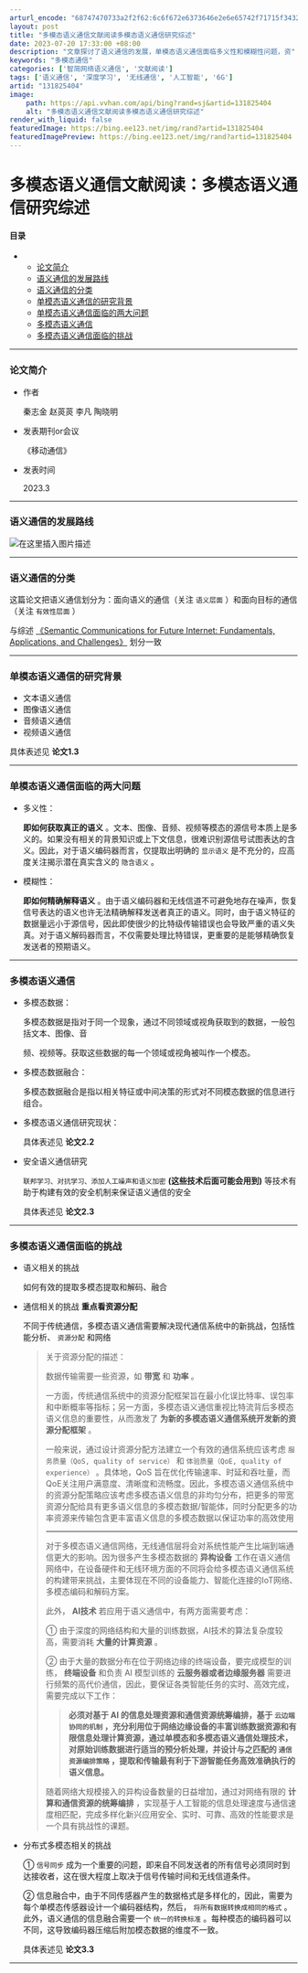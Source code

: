 ```yaml
---
arturl_encode: "68747470733a2f2f62:6c6f672e6373646e2e6e65742f71715f34323938303930382f:61727469636c652f64657461696c732f313331383235343034"
layout: post
title: "多模态语义通信文献阅读多模态语义通信研究综述"
date: 2023-07-20 17:33:00 +08:00
description: "文章探讨了语义通信的发展，单模态语义通信面临多义性和模糊性问题，资"
keywords: "多模态通信"
categories: ['智简网络语义通信', '文献阅读']
tags: ['语义通信', '深度学习', '无线通信', '人工智能', '6G']
artid: "131825404"
image:
    path: https://api.vvhan.com/api/bing?rand=sj&artid=131825404
    alt: "多模态语义通信文献阅读多模态语义通信研究综述"
render_with_liquid: false
featuredImage: https://bing.ee123.net/img/rand?artid=131825404
featuredImagePreview: https://bing.ee123.net/img/rand?artid=131825404
---
```


# 多模态语义通信文献阅读：多模态语义通信研究综述

#### 目录

* + [论文简介](#_2)
  + [语义通信的发展路线](#_10)
  + [语义通信的分类](#_14)
  + [单模态语义通信的研究背景](#_18)
  + [单模态语义通信面临的两大问题](#_27)
  + [多模态语义通信](#_35)
  + [多模态语义通信面临的挑战](#_50)

---

### 论文简介

* 作者
    
  秦志金 赵菼菼 李凡 陶晓明
* 发表期刊or会议
    
  《移动通信》
* 发表时间
    
  2023.3

---

### 语义通信的发展路线

![在这里插入图片描述](https://i-blog.csdnimg.cn/blog_migrate/c420f77470566ed69d34e97f16a8c536.png)

---

### 语义通信的分类

这篇论文把语义通信划分为：面向语义的通信（关注
`语义层面`
）和面向目标的通信（关注
`有效性层面`
）
  
与综述
[《Semantic Communications for Future Internet: Fundamentals, Applications, and Challenges》](https://blog.csdn.net/qq_42980908/article/details/130983245)
划分一致

---

### 单模态语义通信的研究背景

* 文本语义通信
* 图像语义通信
* 音频语义通信
* 视频语义通信

具体表述见
**论文1.3**

---

### 单模态语义通信面临的两大问题

* 多义性：
    
  **即如何获取真正的语义**
  。文本、图像、音频、视频等模态的源信号本质上是多义的。如果没有相关的背景知识或上下文信息，很难识别源信号试图表达的含义。因此，对于语义编码器而言，仅提取出明确的
  `显示语义`
  是不充分的，应高度关注揭示潜在真实含义的
  `隐含语义`
  。
* 模糊性：
    
  **即如何精确解释语义**
  。由于语义编码器和无线信道不可避免地存在噪声，恢复信号表达的语义也许无法精确解释发送者真正的语义。同时，由于语义特征的数据量远小于源信号，因此即使很少的比特级传输错误也会导致严重的语义失真。对于语义解码器而言，不仅需要处理比特错误，更重要的是能够精确恢复发送者的预期语义。

---

### 多模态语义通信

* 多模态数据：
    
  多模态数据是指对于同一个现象，通过不同领域或视角获取到的数据，一般包括文本、图像、音
    
  频、视频等。获取这些数据的每一个领域或视角被叫作一个模态。
* 多模态数据融合：
    
  多模态数据融合是指以相关特征或中间决策的形式对不同模态数据的信息进行组合。
* 多模态语义通信研究现状：
    
  具体表述见
  **论文2.2**
* 安全语义通信研究
    
  `联邦学习、对抗学习、添加人工噪声和语义加密`
  **(这些技术后面可能会用到)**
  等技术有助于构建有效的安全机制来保证语义通信的安全
    
  具体表述见
  **论文2.3**

---

### 多模态语义通信面临的挑战

* 语义相关的挑战
    
  如何有效的提取多模态提取和解码、融合
* 通信相关的挑战
  **重点看资源分配**
    
  不同于传统通信，多模态语义通信需要解决现代通信系统中的新挑战，包括性能分析、
  `资源分配`
  和网络
  > 关于资源分配的描述：
  >   
  > 数据传输需要一些资源，如
  > **带宽**
  > 和
  > **功率**
  > 。
  >   
  > 一方面，传统通信系统中的资源分配框架旨在最小化误比特率、误包率和中断概率等指标；另一方面，多模态语义通信重视比特流背后多模态语义信息的重要性，从而激发了
  > **为新的多模态语义通信系统开发新的资源分配框架**
  > 。
  >   
  > 一般来说，通过设计资源分配方法建立一个有效的通信系统应该考虑
  > `服务质量（QoS, quality of service）`
  > 和
  > `体验质量（QoE, quality of experience）`
  > 。具体地，QoS 旨在优化传输速率、时延和吞吐量，而QoE关注用户满意度、清晰度和流畅度。因此，多模态语义通信系统中的资源分配策略应该考虑多模态语义信息的非均匀分布，把更多的带宽资源分配给具有更多语义信息的多模态数据/智能体，同时分配更多的功率资源来传输包含更丰富语义信息的多模态数据以保证功率的高效使用
  >
  > ---
  >
  > 对于多模态语义通信网络，无线通信层将会对系统性能产生比端到端通信更大的影响。因为很多产生多模态数据的
  > **异构设备**
  > 工作在语义通信网络中，在设备硬件和无线环境方面的不同将会给多模态语义通信系统的构建带来挑战，主要体现在不同的设备能力、智能化连接的IoT网络、多模态编码和解码方案。
  >   
  > 此外，
  > **AI技术**
  > 若应用于语义通信中，有两方面需要考虑：
  >   
  > ① 由于深度的网络结构和大量的训练数据，AI技术的算法复杂度较高，需要消耗
  > **大量的计算资源**
  > 。
  >   
  > ② 由于大量的数据分布在位于网络边缘的终端设备，要完成模型的训练，
  > **终端设备**
  > 和负责 AI 模型训练的
  > **云服务器或者边缘服务器**
  > 需要进行频繁的高代价通信，因此，要保证各类智能任务的实时、高效完成，需要完成以下工作：
  >
  > > **必须对基于 AI 的信息处理资源和通信资源统筹编排，基于
  > > `云边端协同的机制`
  > > ，充分利用位于网络边缘设备的丰富训练数据资源和有限信息处理计算资源，通过单模态和多模态语义通信处理技术，对原始训练数据进行适当的预分析处理，并设计与之匹配的
  > > `通信资源编排策略`
  > > ，提取和传输最有利于下游智能任务高效准确执行的语义信息。**
  >
  > 随着网络大规模接入的异构设备数量的日益增加，通过对网络有限的
  > **计算和通信资源的统筹编排**
  > ，实现基于人工智能的信息处理速度与通信速度相匹配，完成多样化新兴应用安全、实时、可靠、高效的性能要求是一个具有挑战性的课题。
* 分布式多模态相关的挑战
    
  ①
  `信号同步`
  成为一个重要的问题，即来自不同发送者的所有信号必须同时到达接收者，这在很大程度上取决于信号传输时间和无线信道条件。
    
  ② 信息融合中，由于不同传感器产生的数据格式是多样化的，因此，需要为每个单模态传感器设计一个编码器结构，然后，
  `将所有数据转换成相同的格式`
  。此外，语义通信的信息融合需要一个
  `统一的转换标准`
  。每种模态的编码器可以不同，这导致编码器压缩后附加模态数据的维度不一致。
    
  具体表述见
  **论文3.3**

---